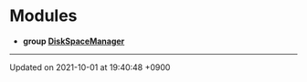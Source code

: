 

# Modules




* **group [DiskSpaceManager](/Modules/DiskSpaceManager)** 



-------------------------------

Updated on 2021-10-01 at 19:40:48 +0900
